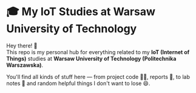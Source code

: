 # 🎓 My IoT Studies at Warsaw University of Technology

Hey there! 👋  
This repo is my personal hub for everything related to my **IoT (Internet of Things)** studies at **Warsaw University of Technology (Politechnika Warszawska)**.

You'll find all kinds of stuff here — from project code 🧑‍💻, reports 📄, to lab notes 🧪 and random helpful things I don't want to lose 😄.
